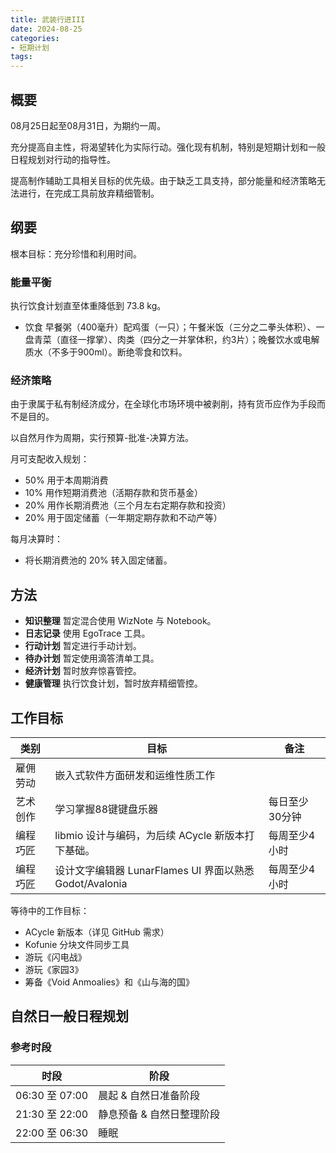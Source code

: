 ```yaml
---
title: 武装行进III
date: 2024-08-25
categories:
- 短期计划
tags:
---
```


## 概要

08月25日起至08月31日，为期约一周。

充分提高自主性，将渴望转化为实际行动。强化现有机制，特别是短期计划和一般日程规划对行动的指导性。

提高制作辅助工具相关目标的优先级。由于缺乏工具支持，部分能量和经济策略无法进行，在完成工具前放弃精细管制。

## 纲要

根本目标：充分珍惜和利用时间。

### 能量平衡

执行饮食计划直至体重降低到 73.8 kg。

- 饮食 早餐粥（400毫升）配鸡蛋（一只）；午餐米饭（三分之二拳头体积）、一盘青菜（直径一撑掌）、肉类（四分之一并掌体积，约3片）；晚餐饮水或电解质水（不多于900ml）。断绝零食和饮料。

### 经济策略

由于隶属于私有制经济成分，在全球化市场环境中被剥削，持有货币应作为手段而不是目的。

以自然月作为周期，实行预算-批准-决算方法。

月可支配收入规划：

- 50% 用于本周期消费
- 10% 用作短期消费池（活期存款和货币基金）
- 20% 用作长期消费池（三个月左右定期存款和投资）
- 20% 用于固定储蓄（一年期定期存款和不动产等）

每月决算时：

- 将长期消费池的 20% 转入固定储蓄。

## 方法

- **知识整理** 暂定混合使用 WizNote 与 Notebook。
- **日志记录** 使用 EgoTrace 工具。
- **行动计划** 暂定进行手动计划。
- **待办计划** 暂定使用滴答清单工具。
- **经济计划** 暂时放弃惊喜管控。
- **健康管理** 执行饮食计划，暂时放弃精细管控。

## 工作目标

| 类别 | 目标 | 备注 |
| --- | --- | --- |
| 雇佣劳动 | 嵌入式软件方面研发和运维性质工作 |
| 艺术创作 | 学习掌握88键键盘乐器 | 每日至少30分钟 |
| 编程巧匠 | libmio 设计与编码，为后续 ACycle 新版本打下基础。 | 每周至少4小时 |
| 编程巧匠 | 设计文字编辑器 LunarFlames UI 界面以熟悉 Godot/Avalonia | 每周至少4小时 |

等待中的工作目标：

- ACycle 新版本（详见 GitHub 需求）
- Kofunie 分块文件同步工具
- 游玩《闪电战》
- 游玩《家园3》
- 筹备《Void Anmoalies》和《山与海的国》

## 自然日一般日程规划

### 参考时段

| 时段 | 阶段 |
| --- | --- |
| 06:30 至 07:00 | 晨起 & 自然日准备阶段 |
| 21:30 至 22:00 | 静息预备 & 自然日整理阶段 |
| 22:00 至 06:30 | 睡眠 |
